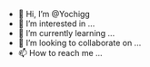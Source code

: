 - 👋 Hi, I’m @Yochigg
- 👀 I’m interested in ...
- 🌱 I’m currently learning ...
- 💞️ I’m looking to collaborate on ...
- 📫 How to reach me ...

<!---
Yochigg/Yochigg is a ✨ special ✨ repository because its `README.md` (this file) appears on your GitHub profile.
You can click the Preview link to take a look at your changes.
--->
